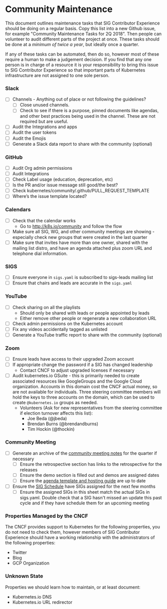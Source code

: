 # Community Maintenance 

This document outlines maintenance tasks that SIG Contributor Experience should be doing on a regular basis.
Copy this list into a new Github issue, for example "Community Maintenance Tasks for 2Q 2018". 
Then people can volunteer to audit different parts of the project at once. 
These tasks should be done at a _minimum of twice a year_, but ideally once a quarter.

If any of these tasks can be automated, then do so, however most of these require a human to make a judgement decision. 
If you find that any one person is in charge of a resource it is your responsibility to bring this issue to SIG Contributor Experience so that important parts of Kubernetes infrastructure are not assigned to one sole person. 

### Slack

- [ ] Channels - Anything out of place or not following the guidelines? 
  - [ ] Close unused channels. 
  - [ ] Check to see if there is a purpose, pinned documents like agendas, and other best practices being used in the channel. These are not required but are useful.
- [ ] Audit the Integrations and apps
- [ ] Audit the user tokens
- [ ] Audit the Emojis
- [ ] Generate a Slack data report to share with the community (optional)

### GitHub

- [ ] Audit Org admin permissions
- [ ] Audit Integrations
- [ ] Check Label usage (education, deprecation, etc)
- [ ] Is the PR and/or issue message still good/the best?
- [ ] Check kubernetes/community/.github/PULL_REQUEST_TEMPLATE
- [ ] Where’s the issue template located? 

### Calendars

- [ ] Check that the calendar works
  - Go to http://k8s.io/community and follow the flow
- [ ] Make sure all SIG, WG, and other community meetings are showing - especially check new groups that were created in the last quarter
- [ ] Make sure that invites have more than one owner, shared with the mailing list distro, and have an agenda attached plus zoom URL and telephone dial information.

### SIGS

- [ ] Ensure everyone in `sigs.yaml` is subscribed to sigs-leads mailing list
- [ ] Ensure that chairs and leads are accurate in the `sigs.yaml`

### YouTube

- [ ] Check sharing on all the playlists
  - Should only be shared with leads or people appointed by leads
  - Either remove other people or regenerate a new collaboration URL
- [ ] Check admin permissions on the Kubernetes account
- [ ] Fix any videos accidentally tagged as unlisted 
- [ ] Generate a YouTube traffic report to share with the community (optional)

### Zoom

- [ ] Ensure leads have access to their upgraded Zoom account
- [ ] If appropriate change the password if a SIG has changed leadership 
  - Contact CNCF to adjust upgraded licenses if necessary
- [ ] Audit kubernetes.io GSuite - this is primarily needed to create associated resources like GoogleGroups and the Google Cloud organization.  Accounts in  this domain cost the CNCF actual money, so are not available for individuals. Three steering committee members will hold the keys to three accounts on the domain, which can be used to create `@kubernetes.io` groups as needed.
  - Volunteers (Ask for new representatives from the steering committee if election turnover affects this list):
    - Joe Beda (@jbeda)
    - Brendan Burns (@brendandburns)
    - Tim Hockin (@thockin)

### Community Meeting

- [ ] Generate an archive of the [community meeting notes](https://docs.google.com/document/d/1VQDIAB0OqiSjIHI8AWMvSdceWhnz56jNpZrLs6o7NJY/edit#heading=h.2gp5yf2snwg5) for the quarter if necessary
  - [ ] Ensure the retrospective section has links to the retrospective for the releases
  - [ ] Ensure the demo section is filled out and demos are assigned dates
  - [ ] Ensure the [agenda template and hosting guide](https://docs.google.com/document/d/1g7fR5cvCGFq15SJ4iQMclbj0QIeREKu_QP8ftnSaJ4o/edit) are up to date 
- [ ] Ensure the [SIG Schedule](https://docs.google.com/spreadsheets/d/1adztrJ05mQ_cjatYSnvyiy85KjuI6-GuXsRsP-T2R3k/edit#gid=1543199895) have SIGs assigned for the next few months
  - [ ] Ensure the assigned SIGs in this sheet match the actual SIGs in sigs.yaml. Double check that a SIG hasn't missed an update this past cycle and if they have schedule them for an upcoming meeting

### Properties Managed by the CNCF

The CNCF provides support to Kubernetes for the following properties, you do not need to check them, however members of SIG Contributor Experience should have a working relationship with the administrators of the following properties:

- Twitter
- Blog
- GCP Organization

### Unknown State

Properties we should learn how to maintain, or at least document:

- Kubernetes.io DNS
- Kubernetes.io URL redirector
